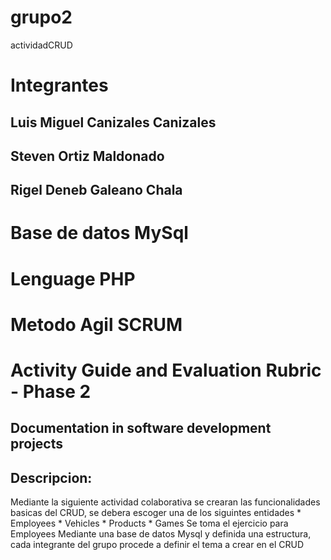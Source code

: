 # grupo2
actividadCRUD

#   Integrantes

## Luis Miguel Canizales  Canizales 
## Steven Ortiz Maldonado 
## Rigel Deneb Galeano  Chala

# Base de datos MySql
# Lenguage PHP
# Metodo Agil SCRUM


# Activity Guide and Evaluation Rubric - Phase 2
## Documentation in software development projects 
## Descripcion: 
Mediante la siguiente actividad colaborativa se crearan las funcionalidades basicas del CRUD,
se debera escoger una de los siguintes entidades 
    * Employees
    * Vehicles
    * Products
    * Games
Se toma el ejercicio para  Employees
Mediante una base de datos Mysql y definida una estructura, cada integrante del grupo procede a definir el tema a crear en el CRUD 

